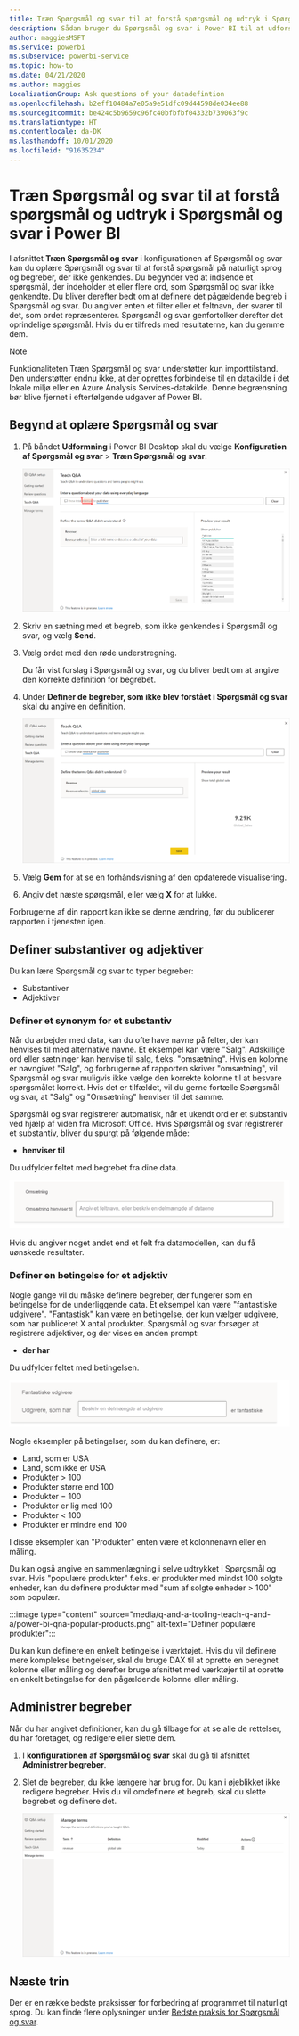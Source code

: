 ```yaml
---
title: Træn Spørgsmål og svar til at forstå spørgsmål og udtryk i Spørgsmål og svar i Power BI
description: Sådan bruger du Spørgsmål og svar i Power BI til at udforske dine data
author: maggiesMSFT
ms.service: powerbi
ms.subservice: powerbi-service
ms.topic: how-to
ms.date: 04/21/2020
ms.author: maggies
LocalizationGroup: Ask questions of your datadefintion
ms.openlocfilehash: b2eff10484a7e05a9e51dfc09d44598de034ee88
ms.sourcegitcommit: be424c5b9659c96fc40bfbfbf04332b739063f9c
ms.translationtype: HT
ms.contentlocale: da-DK
ms.lasthandoff: 10/01/2020
ms.locfileid: "91635234"
---
```

# <a name="teach-qa-to-understand-questions-and-terms-in-power-bi-qa"></a>Træn Spørgsmål og svar til at forstå spørgsmål og udtryk i Spørgsmål og svar i Power BI

I afsnittet **Træn Spørgsmål og svar** i konfigurationen af Spørgsmål og svar kan du oplære Spørgsmål og svar til at forstå spørgsmål på naturligt sprog og begreber, der ikke genkendes. Du begynder ved at indsende et spørgsmål, der indeholder et eller flere ord, som Spørgsmål og svar ikke genkendte. Du bliver derefter bedt om at definere det pågældende begreb i Spørgsmål og svar. Du angiver enten et filter eller et feltnavn, der svarer til det, som ordet repræsenterer. Spørgsmål og svar genfortolker derefter det oprindelige spørgsmål. Hvis du er tilfreds med resultaterne, kan du gemme dem.

> [!NOTE]
> Funktionaliteten Træn Spørgsmål og svar understøtter kun importtilstand. Den understøtter endnu ikke, at der oprettes forbindelse til en datakilde i det lokale miljø eller en Azure Analysis Services-datakilde. Denne begrænsning bør blive fjernet i efterfølgende udgaver af Power BI.

## <a name="start-to-teach-qa"></a>Begynd at oplære Spørgsmål og svar

1. På båndet **Udformning** i Power BI Desktop skal du vælge **Konfiguration af Spørgsmål og svar** > **Træn Spørgsmål og svar**.

    ![Rødt synonym i Træn Spørgsmål og svar](media/q-and-a-tooling-teach-q-and-a/qna-tooling-teach-synonym-red.png)

2. Skriv en sætning med et begreb, som ikke genkendes i Spørgsmål og svar, og vælg **Send**.

3. Vælg ordet med den røde understregning. 

    Du får vist forslag i Spørgsmål og svar, og du bliver bedt om at angive den korrekte definition for begrebet. 
    
3. Under **Definer de begreber, som ikke blev forstået i Spørgsmål og svar** skal du angive en definition.

    ![Forhåndsvisning af synonym i Træn Spørgsmål og svar](media/q-and-a-tooling-teach-q-and-a/qna-tooling-teach-fixpreview.png)

4. Vælg **Gem** for at se en forhåndsvisning af den opdaterede visualisering.

5. Angiv det næste spørgsmål, eller vælg **X** for at lukke.

Forbrugerne af din rapport kan ikke se denne ændring, før du publicerer rapporten i tjenesten igen.

## <a name="define-nouns-and-adjectives"></a>Definer substantiver og adjektiver

Du kan lære Spørgsmål og svar to typer begreber:

- Substantiver
- Adjektiver

### <a name="define-a-noun-synonym"></a>Definer et synonym for et substantiv

Når du arbejder med data, kan du ofte have navne på felter, der kan henvises til med alternative navne. Et eksempel kan være "Salg". Adskillige ord eller sætninger kan henvise til salg, f.eks. "omsætning". Hvis en kolonne er navngivet "Salg", og forbrugerne af rapporten skriver "omsætning", vil Spørgsmål og svar muligvis ikke vælge den korrekte kolonne til at besvare spørgsmålet korrekt. Hvis det er tilfældet, vil du gerne fortælle Spørgsmål og svar, at "Salg" og "Omsætning" henviser til det samme.

Spørgsmål og svar registrerer automatisk, når et ukendt ord er et substantiv ved hjælp af viden fra Microsoft Office. Hvis Spørgsmål og svar registrerer et substantiv, bliver du spurgt på følgende måde:

- <your term> **henviser til** 

Du udfylder feltet med begrebet fra dine data.

![Skærmbillede, der viser en del af feltet til spørgsmålet og svar med ordet "Omsætning" og prompten "Omsætning henviser til" ved siden af et tekstfelt.](media/q-and-a-tooling-teach-q-and-a/qna-tooling-synonym-prompt.png)

Hvis du angiver noget andet end et felt fra datamodellen, kan du få uønskede resultater.

### <a name="define-an-adjective-filter-condition"></a>Definer en betingelse for et adjektiv

Nogle gange vil du måske definere begreber, der fungerer som en betingelse for de underliggende data. Et eksempel kan være "fantastiske udgivere". "Fantastisk" kan være en betingelse, der kun vælger udgivere, som har publiceret X antal produkter. Spørgsmål og svar forsøger at registrere adjektiver, og der vises en anden prompt:

- <field name> **der har**  

Du udfylder feltet med betingelsen.

![Skærmbillede, der viser en del af feltet til spørgsmål og svar med ordet "Fantastiske udgivere" og prompten "Udgivere, der har" ved siden af et tekstfelt, og ordene "er fantastiske".](media/q-and-a-tooling-teach-q-and-a/qna-tooling-adjectives.png)

Nogle eksempler på betingelser, som du kan definere, er:

- Land, som er USA
- Land, som ikke er USA
- Produkter > 100
- Produkter større end 100
- Produkter = 100
- Produkter er lig med 100
- Produkter < 100
- Produkter er mindre end 100

I disse eksempler kan "Produkter" enten være et kolonnenavn eller en måling. 

Du kan også angive en sammenlægning i selve udtrykket i Spørgsmål og svar. Hvis "populære produkter" f.eks. er produkter med mindst 100 solgte enheder, kan du definere produkter med "sum af solgte enheder > 100" som populær.  

:::image type="content" source="media/q-and-a-tooling-teach-q-and-a/power-bi-qna-popular-products.png" alt-text="Definer populære produkter":::

Du kan kun definere en enkelt betingelse i værktøjet. Hvis du vil definere mere komplekse betingelser, skal du bruge DAX til at oprette en beregnet kolonne eller måling og derefter bruge afsnittet med værktøjer til at oprette en enkelt betingelse for den pågældende kolonne eller måling.

## <a name="manage-terms"></a>Administrer begreber

Når du har angivet definitioner, kan du gå tilbage for at se alle de rettelser, du har foretaget, og redigere eller slette dem. 

1. I **konfigurationen af Spørgsmål og svar** skal du gå til afsnittet **Administrer begreber**.

2. Slet de begreber, du ikke længere har brug for. Du kan i øjeblikket ikke redigere begreber. Hvis du vil omdefinere et begreb, skal du slette begrebet og definere det.

    ![Administrer begreber i Spørgsmål og svar](media/q-and-a-tooling-teach-q-and-a/qna-manage-terms.png)

## <a name="next-steps"></a>Næste trin

Der er en række bedste praksisser for forbedring af programmet til naturligt sprog. Du kan finde flere oplysninger under [Bedste praksis for Spørgsmål og svar](q-and-a-best-practices.md).
